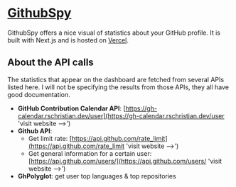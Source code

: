 # [GithubSpy](https://githubspy.vercel.app/ 'visit website -->')

GithubSpy offers a nice visual of statistics about your GitHub profile. It is built with Next.js and is hosted on [Vercel](https://vercel.com/ 'visit vercel').

## About the API calls
The statistics that appear on the dashboard are fetched from several APIs listed here. I will not be specifying the results from those APIs, they all have good documentation.

* **GitHub Contribution Calendar API**: [https://gh-calendar.rschristian.dev/user](https://gh-calendar.rschristian.dev/user 'visit website -->')
* **Github API**: 
   - Get limit rate: [https://api.github.com/rate_limit](https://api.github.com/rate_limit 'visit website -->')
   - Get general information for a certain user: [https://api.github.com/users/](https://api.github.com/users/ 'visit website -->')
* **GhPolyglot**: get user top languages & top repositories
